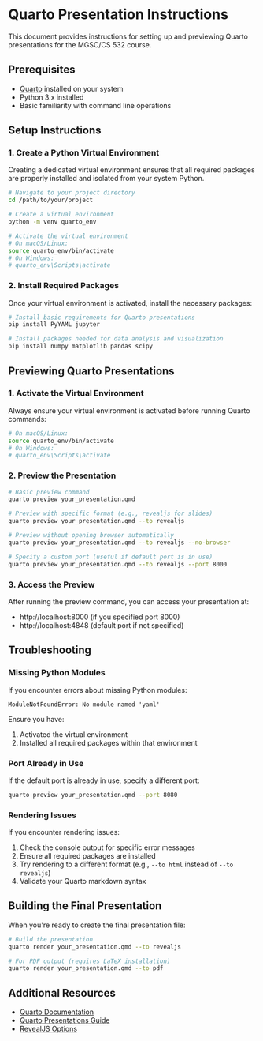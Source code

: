 # Quarto Presentation Instructions

This document provides instructions for setting up and previewing Quarto presentations for the MGSC/CS 532 course.

## Prerequisites

- [Quarto](https://quarto.org/docs/get-started/) installed on your system
- Python 3.x installed
- Basic familiarity with command line operations

## Setup Instructions

### 1. Create a Python Virtual Environment

Creating a dedicated virtual environment ensures that all required packages are properly installed and isolated from your system Python.

```bash
# Navigate to your project directory
cd /path/to/your/project

# Create a virtual environment
python -m venv quarto_env

# Activate the virtual environment
# On macOS/Linux:
source quarto_env/bin/activate
# On Windows:
# quarto_env\Scripts\activate
```

### 2. Install Required Packages

Once your virtual environment is activated, install the necessary packages:

```bash
# Install basic requirements for Quarto presentations
pip install PyYAML jupyter

# Install packages needed for data analysis and visualization
pip install numpy matplotlib pandas scipy
```

## Previewing Quarto Presentations

### 1. Activate the Virtual Environment

Always ensure your virtual environment is activated before running Quarto commands:

```bash
# On macOS/Linux:
source quarto_env/bin/activate
# On Windows:
# quarto_env\Scripts\activate
```

### 2. Preview the Presentation

```bash
# Basic preview command
quarto preview your_presentation.qmd

# Preview with specific format (e.g., revealjs for slides)
quarto preview your_presentation.qmd --to revealjs

# Preview without opening browser automatically
quarto preview your_presentation.qmd --to revealjs --no-browser

# Specify a custom port (useful if default port is in use)
quarto preview your_presentation.qmd --to revealjs --port 8000
```

### 3. Access the Preview

After running the preview command, you can access your presentation at:
- http://localhost:8000 (if you specified port 8000)
- http://localhost:4848 (default port if not specified)

## Troubleshooting

### Missing Python Modules

If you encounter errors about missing Python modules:

```
ModuleNotFoundError: No module named 'yaml'
```

Ensure you have:
1. Activated the virtual environment
2. Installed all required packages within that environment

### Port Already in Use

If the default port is already in use, specify a different port:

```bash
quarto preview your_presentation.qmd --port 8080
```

### Rendering Issues

If you encounter rendering issues:

1. Check the console output for specific error messages
2. Ensure all required packages are installed
3. Try rendering to a different format (e.g., `--to html` instead of `--to revealjs`)
4. Validate your Quarto markdown syntax

## Building the Final Presentation

When you're ready to create the final presentation file:

```bash
# Build the presentation
quarto render your_presentation.qmd --to revealjs

# For PDF output (requires LaTeX installation)
quarto render your_presentation.qmd --to pdf
```

## Additional Resources

- [Quarto Documentation](https://quarto.org/docs/guide/)
- [Quarto Presentations Guide](https://quarto.org/docs/presentations/)
- [RevealJS Options](https://quarto.org/docs/presentations/revealjs/) 